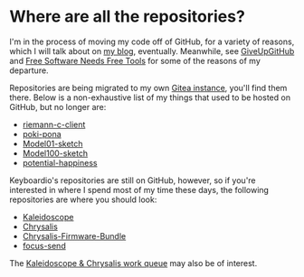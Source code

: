 # Where are all the repositories?

I'm in the process of moving my code off of GitHub, for a variety of reasons,
which I will talk about on [my blog][blog], eventually. Meanwhile, see
[GiveUpGitHub][sfc:giveup] and [Free Software Needs Free Tools][mako:free-tools]
for some of the reasons of my departure.

 [blog]: https://asylum.madhouse-project.org/blog/
 [sfc:giveup]: https://giveupgithub.org/
 [mako:free-tools]: https://mako.cc/writing/hill-free_tools.html
 [my-gitea]: https://git.madhouse-project.org/algernon

Repositories are being migrated to my own [Gitea instance][my-gitea], you'll
find them there. Below is a non-exhaustive list of my things that used to be
hosted on GitHub, but no longer are:

- [riemann-c-client](https://git.madhouse-project.org/algernon/riemann-c-client)
- [poki-pona](https://git.madhouse-project.org/algernon/poki-pona)
- [Model01-sketch](https://git.madhouse-project.org/algernon/Model01-sketch)
- [Model100-sketch](https://git.madhouse-project.org/algernon/Model100-sketch)
- [potential-happiness](https://git.madhouse-project.org/algernon/potential-happiness)

Keyboardio's repositories are still on GitHub, however, so if you're interested
in where I spend most of my time these days, the following repositories are
where you should look:

- [Kaleidoscope](https://github.com/keyboardio/Kaleidoscope)
- [Chrysalis](https://github.com/keyboardio/Chrysalis)
- [Chrysalis-Firmware-Bundle](https://github.com/keyboardio/Chrysalis-Firmware-Bundle)
- [focus-send](https://github.com/keyboardio/focus-send)

The [Kaleidoscope & Chrysalis work queue](https://github.com/orgs/keyboardio/projects/4/views/1) may also be of interest.
